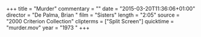 +++
title = "Murder"
commentary = ""
date = "2015-03-20T11:36:06+01:00"
director = "De Palma, Brian "
film = "Sisters"
length = "2:05"
source = "2000 Criterion Collection"
clipterms = ["Split Screen"]
quicktime = "murder.mov"
year = "1973 "
+++
